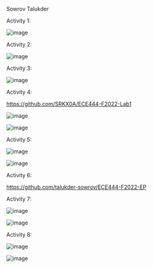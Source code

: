 Sowrov Talukder

Activity 1:

![image](https://user-images.githubusercontent.com/42917737/190738889-b4c62999-acd2-4a3a-85f7-5cdcbc917861.png)

Activity 2:

![image](https://user-images.githubusercontent.com/42917737/190753501-e42f4d0f-e6ef-4601-9cc0-aff07eb5cfcc.png)

Activity 3:

![image](https://user-images.githubusercontent.com/42917737/190788044-5058baa0-80a0-486e-b9f9-9b027bb84b96.png)

Activity 4:

https://github.com/SRKX0A/ECE444-F2022-Lab1

![image](https://user-images.githubusercontent.com/42917737/190875308-55592805-1c1f-488c-b1f7-dec4902ac19f.png)

![image](https://user-images.githubusercontent.com/42917737/190875322-44bc4c04-1725-4976-8286-4105dc7075ff.png)

Activity 5:

![image](https://user-images.githubusercontent.com/42917737/190876884-ab404199-a3c0-4e11-a0c6-ea77cc5c7966.png)

![image](https://user-images.githubusercontent.com/42917737/190876960-b5b8d4b5-d3ac-4181-98f7-752c65f4e864.png)

Activity 6:

https://github.com/talukder-sowrov/ECE444-F2022-EP

Activity 7:

![image](https://user-images.githubusercontent.com/42917737/191070582-3ab4a6df-39c4-405b-8df7-7d5c05acd1ed.png)

![image](https://user-images.githubusercontent.com/42917737/191070668-04045c14-2406-488a-9261-8898ff98e522.png)

Activity 8:

![image](https://user-images.githubusercontent.com/42917737/191074214-373e8a0a-2c8b-409a-a3eb-2d6719f48c5b.png)

![image](https://user-images.githubusercontent.com/42917737/191074269-52d10d47-bc9b-4e89-8fa0-7df9f94db2dc.png)

